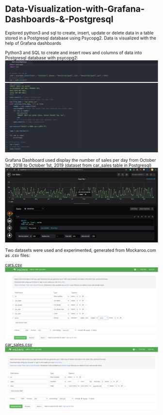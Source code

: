 # Data-Visualization-with-Grafana-Dashboards-&-Postgresql
Explored python3 and sql to create, insert, update or delete data in a table stored in a Postgresql database using Psycopg2. Data is visualized with the help of Grafana dashboards

Python3 and SQL to create and insert rows and columns of data into Postgresql database with psycopg2:
<img src="images/Screenshot%202019-10-14%2002.43.58.png">
<img src="images/Screenshot%202019-10-14%2002.45.17.png">

Grafana Dashboard used display the number of sales per day from October 1st, 2018 to October 1st, 2019 (dataset from car_sales table in Postgresql)
<img src="images/Screenshot%202019-10-14%2002.24.52.png">

Two datasets were used and experimented, generated from Mockaroo.com as .csv files:

<a href="https://github.com/drod1029/Data-Visualization-with-Postgresql/blob/master/cars.csv">cars.csv</a>
<img src="images/mockaroo.PNG">
<a href="https://github.com/drod1029/Data-Visualization-with-Postgresql/blob/master/car_sales.csv">car_sales.csv</a>
<img src="images/mockaroo2.PNG">
